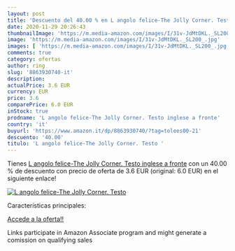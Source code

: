 ```yaml
---
layout: post
title: 'Descuento del 40.00 % en L angolo felice-The Jolly Corner. Testo '
date: 2020-11-29 20:26:43
thumbnailImage: 'https://m.media-amazon.com/images/I/31v-JdMtDKL._SL200_.jpg'
image: 'https://m.media-amazon.com/images/I/31v-JdMtDKL._SL200_.jpg'
images: [ 'https://m.media-amazon.com/images/I/31v-JdMtDKL._SL200_.jpg' ]
comments: true
category: ofertas
author: ring
slug: '8863930740-it'
description:
actualPrice: 3.6 EUR
currency: EUR
price: 3.6
comparePrice: 6.0 EUR
inStock: true
prodname: 'L angolo felice-The Jolly Corner. Testo inglese a fronte'
country: 'it'
buyurl: 'https://www.amazon.it/dp/8863930740/?tag=tolees00-21'
descuento: '40.00'
titulo: 'L angolo felice-The Jolly Corner. Testo '
---
```


Tienes [L angolo felice-The Jolly Corner. Testo inglese a fronte](https://www.amazon.it/dp/8863930740/?tag=tolees00-21) con un 40.00 % de descuento con precio de oferta de 3.6 EUR (original: 6.0 EUR) en el siguiente enlace!

[![L angolo felice-The Jolly Corner. Testo ](https://m.media-amazon.com/images/I/31v-JdMtDKL._SL200_.jpg)](https://www.amazon.it/dp/8863930740/?tag=tolees00-21)

Características principales:


[Accede a la oferta!!](https://www.amazon.it/dp/8863930740/?tag=tolees00-21)

Links participate in Amazon Associate program and might generate a comission on qualifying sales


